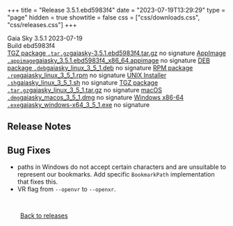 +++
title = "Release 3.5.1.ebd5983f4"
date = "2023-07-19T13:29:29"
type = "page"
hidden = true
showtitle = false
css = ["css/downloads.css", "css/releases.css"]
+++

<div class="download-container">
<div id="download-title">
<span class="iconify" data-icon="mdi:tag"></span>
Gaia Sky <span class="downloads-version">3.5.1</span> 
<time class="downloads-releasedate" datetime="2023-07-19T13:29:29" title="Published: 2023-07-19T13:29:29"><span class="iconify" data-icon="mdi:calendar"></span> 2023-07-19</time>
<div class="downloads-build">Build ebd5983f4</div></div>
<div class="download-section">
<a href="https://gaia.ari.uni-heidelberg.de/gaiasky/releases/3.5.1.ebd5983f4/gaiasky-3.5.1.ebd5983f4.tar.gz" class="download-button"><span class="iconify" data-icon="mdi:zip-box"></span> TGZ package <code>.tar.gz</code><span class="download-sub">gaiasky-3.5.1.ebd5983f4.tar.gz</span></a>
<span class="signature">no signature</span>
<a href="https://gaia.ari.uni-heidelberg.de/gaiasky/releases/3.5.1.ebd5983f4/gaiasky_3.5.1.ebd5983f4_x86_64.appimage" class="download-button"><span class="iconify" data-icon="material-symbols:box"></span> AppImage <code>.appimage</code><span class="download-sub">gaiasky_3.5.1.ebd5983f4_x86_64.appimage</span></a>
<span class="signature">no signature</span>
<a href="https://gaia.ari.uni-heidelberg.de/gaiasky/releases/3.5.1.ebd5983f4/gaiasky_linux_3_5_1.deb" class="download-button"><span class="iconify" data-icon="mdi:debian"></span> DEB package <code>.deb</code><span class="download-sub">gaiasky_linux_3_5_1.deb</span></a>
<span class="signature">no signature</span>
<a href="https://gaia.ari.uni-heidelberg.de/gaiasky/releases/3.5.1.ebd5983f4/gaiasky_linux_3_5_1.rpm" class="download-button"><span class="iconify" data-icon="mdi:fedora"></span> RPM package <code>.rpm</code><span class="download-sub">gaiasky_linux_3_5_1.rpm</span></a>
<span class="signature">no signature</span>
<a href="https://gaia.ari.uni-heidelberg.de/gaiasky/releases/3.5.1.ebd5983f4/gaiasky_linux_3_5_1.sh" class="download-button"><span class="iconify" data-icon="token:unix"></span> UNIX Installer <code>.sh</code><span class="download-sub">gaiasky_linux_3_5_1.sh</span></a>
<span class="signature">no signature</span>
<a href="https://gaia.ari.uni-heidelberg.de/gaiasky/releases/3.5.1.ebd5983f4/gaiasky_linux_3_5_1.tar.gz" class="download-button"><span class="iconify" data-icon="mdi:zip-box"></span> TGZ package <code>.tar.gz</code><span class="download-sub">gaiasky_linux_3_5_1.tar.gz</span></a>
<span class="signature">no signature</span>
<a href="https://gaia.ari.uni-heidelberg.de/gaiasky/releases/3.5.1.ebd5983f4/gaiasky_macos_3_5_1.dmg" class="download-button"><span class="iconify" data-icon="mdi:apple"></span> macOS <code>.dmg</code><span class="download-sub">gaiasky_macos_3_5_1.dmg</span></a>
<span class="signature">no signature</span>
<a href="https://gaia.ari.uni-heidelberg.de/gaiasky/releases/3.5.1.ebd5983f4/gaiasky_windows-x64_3_5_1.exe" class="download-button"><span class="iconify" data-icon="mdi:windows"></span> Windows x86-64 <code>.exe</code><span class="download-sub">gaiasky_windows-x64_3_5_1.exe</span></a>
<span class="signature">no signature</span>
</div>
</div>

<section class="release-notes">

# Release Notes


## Bug Fixes
- paths in Windows do not accept certain characters and are unsuitable to represent our bookmarks. Add specific `BookmarkPath` implementation that fixes this.
- VR flag from `--openvr` to `--openxr`.
</section>


<p class="center-text" style="padding: 30px;"><a href="/downloads/releases"><span class="iconify back" data-icon="mdi:arrow-left-bold"></span> Back to releases</a>
</p>
